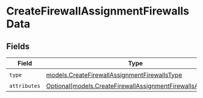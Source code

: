 # CreateFirewallAssignmentFirewallsData


## Fields

| Field                                                                                                                    | Type                                                                                                                     | Required                                                                                                                 | Description                                                                                                              |
| ------------------------------------------------------------------------------------------------------------------------ | ------------------------------------------------------------------------------------------------------------------------ | ------------------------------------------------------------------------------------------------------------------------ | ------------------------------------------------------------------------------------------------------------------------ |
| `type`                                                                                                                   | [models.CreateFirewallAssignmentFirewallsType](../models/createfirewallassignmentfirewallstype.md)                       | :heavy_check_mark:                                                                                                       | N/A                                                                                                                      |
| `attributes`                                                                                                             | [Optional[models.CreateFirewallAssignmentFirewallsAttributes]](../models/createfirewallassignmentfirewallsattributes.md) | :heavy_minus_sign:                                                                                                       | N/A                                                                                                                      |
